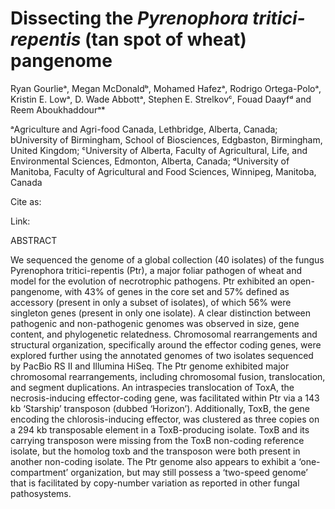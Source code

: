 # Dissecting the *Pyrenophora tritici-repentis* (tan spot of wheat) pangenome
Ryan Gourlieᵃ, Megan McDonaldᵇ, Mohamed Hafezᵃ, Rodrigo Ortega-Poloᵃ, Kristin E. Lowᵃ, D. Wade Abbottᵃ, Stephen E. Strelkovᶜ, Fouad Daayfᵈ and Reem Aboukhaddourᵃ*

ᵃAgriculture and Agri-food Canada, Lethbridge, Alberta, Canada; bUniversity of Birmingham, School of Biosciences, Edgbaston, Birmingham, United Kingdom; ᶜUniversity of Alberta, Faculty of Agricultural, Life, and Environmental Sciences, Edmonton, Alberta, Canada; ᵈUniversity of Manitoba, Faculty of Agricultural and Food Sciences, Winnipeg, Manitoba, Canada



Cite as:

Link:

ABSTRACT

We sequenced the genome of a global collection (40 isolates) of the fungus Pyrenophora tritici-repentis (Ptr), a major foliar pathogen of wheat and model for the evolution of necrotrophic pathogens. Ptr exhibited an open-pangenome, with 43% of genes in the core set and 57% defined as accessory (present in only a subset of isolates), of which 56% were singleton genes (present in only one isolate). A clear distinction between pathogenic and non-pathogenic genomes was observed in size, gene content, and phylogenetic relatedness. Chromosomal rearrangements and structural organization, specifically around the effector coding genes, were explored further using the annotated genomes of two isolates sequenced by PacBio RS II and Illumina HiSeq. The Ptr genome exhibited major chromosomal rearrangements, including chromosomal fusion, translocation, and segment duplications. An intraspecies translocation of ToxA, the necrosis-inducing effector-coding gene, was facilitated within Ptr via a 143 kb ‘Starship’ transposon (dubbed ‘Horizon’). Additionally, ToxB, the gene encoding the chlorosis-inducing effector, was clustered as three copies on a 294 kb transposable element in a ToxB-producing isolate. ToxB and its carrying transposon were missing from the ToxB non-coding reference isolate, but the homolog
toxb and the transposon were both present in another non-coding isolate. The Ptr genome also appears to exhibit a ‘one-compartment’ organization, but may still possess a ‘two-speed genome’ that is facilitated by copy-number variation as reported in other fungal pathosystems.
